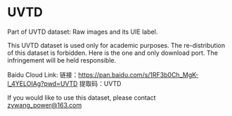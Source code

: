 # UVTD
Part of UVTD dataset: Raw images and its UIE label.

This UVTD dataset is used only for academic purposes. The re-distribution of this dataset is forbidden. Here is the one and only download port. The infringement will be held responsible.

Baidu Cloud Link:
链接：https://pan.baidu.com/s/1RF3b0Ch_MgK-l_4YELOIAg?pwd=UVTD 
提取码：UVTD 

If you would like to use this dataset, please contact zywang_power@163.com
